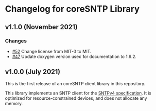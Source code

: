 # Changelog for coreSNTP Library
## v1.1.0 (November 2021)

### Changes
 - [#52](https://github.com/FreeRTOS/coreSNTP/pull/52) Change license from MIT-0 to MIT.
 - [#47](https://github.com/FreeRTOS/coreSNTP/pull/47) Update doxygen version used for documentation to 1.9.2.

## v1.0.0 (July 2021)

This is the first release of an coreSNTP client library in this repository.

This library implements an SNTP client for the [SNTPv4 specification](https://tools.ietf.org/html/rfc4330). It is optimized for resource-constrained devices, and does not allocate any memory.
